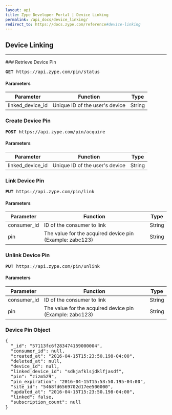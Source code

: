 ```yaml
---
layout: api
title: Zype Developer Portal | Device Linking
permalink: /api_docs/device_linking/
redirect_to: https://docs.zype.com/reference#device-linking
---
```


## Device Linking
<hr>
### Retrieve Device Pin
<pre><b>GET</b> https://api.zype.com/pin/status</pre>

#### Parameters

Parameter | Function | Type
--------- | -------- | ----
linked_device_id      | Unique ID of the user's device | String


### Create Device Pin
<pre><b>POST</b> https://api.zype.com/pin/acquire</pre>

#### Parameters

Parameter | Function | Type
--------- | -------- | ----
linked_device_id      | Unique ID of the user's device | String

### Link Device Pin

<pre><b>PUT</b> https://api.zype.com/pin/link</pre>

#### Parameters

Parameter | Function | Type
--------- | -------- | ----
consumer_id      | ID of the consumer to link | String
pin | The value for the acquired device pin (Example: zabc123) | String


### Unlink Device Pin

<pre><b>PUT</b> https://api.zype.com/pin/unlink</pre>

#### Parameters

Parameter | Function | Type
--------- | -------- | ----
consumer_id      | ID of the consumer to link | String
pin | The value for the acquired device pin (Example: zabc123) | String


### Device Pin Object

<pre>
{
  "_id": "57113fc6f283474159000004",
  "consumer_id": null,
  "created_at": "2016-04-15T15:23:50.198-04:00",
  "deleted_at": null,
  "device_id": null,
  "linked_device_id": "sdkjafklsjdklfjasdf",
  "pin": "zizm529",
  "pin_expiration": "2016-04-15T15:53:50.195-04:00",
  "site_id": "5468fd6569702d17ee500000",
  "updated_at": "2016-04-15T15:23:50.198-04:00",
  "linked": false,
  "subscription_count": null
}
</pre>
